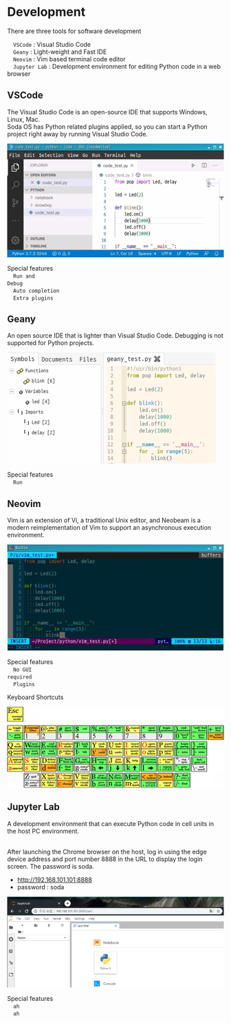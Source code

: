 <h1> Development </h1>
There are three tools for software development<br>

&emsp;<code class="code_accent">VSCode</code> : Visual Studio Code<br>
&emsp;<code class="code_accent">Geany</code> : Light-weight and Fast IDE<br>
&emsp;<code class="code_accent">Neovim</code> : Vim based terminal code editor<br>
&emsp;<code class="code_accent">Jupyter Lab</code> : Development environment for editing Python code in a web browser<br>

## VSCode
The Visual Studio Code is an open-source IDE that supports Windows, Linux, Mac. <br>
Soda OS has Python related plugins applied, so you can start a Python project right away by running Visual Studio Code.

![vscode](./picture/vscode.png)

Special features<br>
&emsp;<code class="code_accent">Run and Debug</code><br>
&emsp;<code class="code_accent">Auto completion</code><br>
&emsp;<code class="code_accent">Extra plugins</code><br>

## Geany
An open source IDE that is lighter than Visual Studio Code. Debugging is not supported for Python projects.

![geany](./picture/geany.png)

Special features<br>
&emsp;<code class="code_accent">Run</code><br>

## Neovim
Vim is an extension of Vi, a traditional Unix editor, and Neobeam is a modern reimplementation of Vim to support an asynchronous execution environment.

![neovim](./picture/neovim.png)

Special features<br>
&emsp;<code class="code_accent">No GUI required</code><br>
&emsp;<code class="code_accent">Plugins</code><br>

Keyboard Shortcuts<br>

![neovim shortcuts](./picture/neovim_shortcuts.png)

## Jupyter Lab
A development environment that can execute Python code in cell units in the host PC environment.<br><br>

After launching the Chrome browser on the host, log in using the edge device address and port number 8888 in the URL to display the login screen. The password is soda.<br>
- http://192.168.101.101:8888
- password : soda

![jupyter lab](./picture/jupyter_lab.png)

Special features<br>
&emsp;<code class="code_accent">ah</code><br>
&emsp;<code class="code_accent">ah</code><br>
